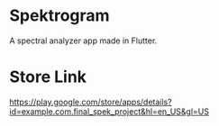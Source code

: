 # Spektrogram

A spectral analyzer app made in Flutter.

# Store Link
https://play.google.com/store/apps/details?id=example.com.final_spek_project&hl=en_US&gl=US
